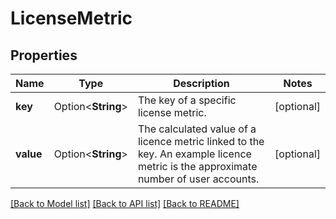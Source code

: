 # LicenseMetric

## Properties

Name | Type | Description | Notes
------------ | ------------- | ------------- | -------------
**key** | Option<**String**> | The key of a specific license metric. | [optional]
**value** | Option<**String**> | The calculated value of a licence metric linked to the key. An example licence metric is the approximate number of user accounts. | [optional]

[[Back to Model list]](../README.md#documentation-for-models) [[Back to API list]](../README.md#documentation-for-api-endpoints) [[Back to README]](../README.md)


